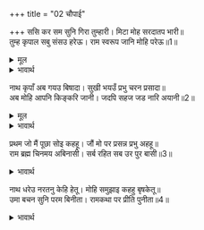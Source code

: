 +++
title = "02 चौपाई"

+++
ससि कर सम सुनि गिरा तुम्हारी। मिटा मोह सरदातप भारी॥  
तुम्ह कृपाल सबु संसउ हरेऊ। राम स्वरूप जानि मोहि परेऊ॥1॥  

<details><summary>मूल</summary>

ससि कर सम सुनि गिरा तुम्हारी। मिटा मोह सरदातप भारी॥  
तुम्ह कृपाल सबु संसउ हरेऊ। राम स्वरूप जानि मोहि परेऊ॥1॥  
</details>

<details><summary>भावार्थ</summary>

आपकी चन्द्रमा की किरणों के समान शीतल वाणी सुनकर मेरा अज्ञान रूपी शरद-ऋतु (क्वार) की धूप का भारी ताप मिट गया। हे कृपालु! आपने मेरा सब सन्देह हर लिया, अब श्री रामचन्द्रजी का यथार्थ स्वरूप मेरी समझ में आ गया॥1॥  
</details>

नाथ कृपाँ अब गयउ बिषादा। सुखी भयउँ प्रभु चरन प्रसादा॥  
अब मोहि आपनि किङ्करि जानी। जदपि सहज जड नारि अयानी॥2॥  

<details><summary>मूल</summary>

नाथ कृपाँ अब गयउ बिषादा। सुखी भयउँ प्रभु चरन प्रसादा॥  
अब मोहि आपनि किङ्करि जानी। जदपि सहज जड नारि अयानी॥2॥  
</details>

<details><summary>भावार्थ</summary>

हे नाथ! आपकी कृपा से अब मेरा विषाद जाता रहा और आपके चरणों के अनुग्रह से मैं सुखी हो गई। यद्यपि मैं स्त्री होने के कारण स्वभाव से ही मूर्ख और ज्ञानहीन हूँ, तो भी अब आप मुझे अपनी दासी जानकर-॥2॥  
</details>

प्रथम जो मैं पूछा सोइ कहहू। जौं मो पर प्रसन्न प्रभु अहहू॥  
राम ब्रह्म चिनमय अबिनासी। सर्ब रहित सब उर पुर बासी॥3॥  

<details><summary>भावार्थ</summary>

हे प्रभो! यदि आप मुझ पर प्रसन्न हैं, तो जो बात मैन्ने पहले आपसे पूछी थी, वही कहिए। (यह सत्य है कि) श्री रामचन्द्रजी ब्रह्म हैं, चिन्मय (ज्ञानस्वरूप) हैं, अविनाशी हैं, सबसे रहित और सबके हृदय रूपी नगरी में निवास करने वाले हैं॥3॥  
</details>

नाथ धरेउ नरतनु केहि हेतू। मोहि समुझाइ कहहु बृषकेतू॥  
उमा बचन सुनि परम बिनीता। रामकथा पर प्रीति पुनीता॥4॥  

<details><summary>भावार्थ</summary>

फिर हे नाथ! उन्होन्ने मनुष्य का शरीर किस कारण से धारण किया? हे धर्म की ध्वजा धारण करने वाले प्रभो! यह मुझे समझाकर कहिए। पार्वती के अत्यन्त नम्र वचन सुनकर और श्री रामचन्द्रजी की कथा में उनका विशुद्ध प्रेम देखकर-॥4॥
</details>

